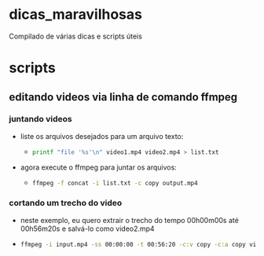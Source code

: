 # dicas_maravilhosas
Compilado de várias dicas e scripts úteis


# scripts

## editando videos via linha de comando ffmpeg

### juntando videos
 - liste os arquivos desejados para um arquivo texto:
   - ```bash
     printf "file '%s'\n" video1.mp4 video2.mp4 > list.txt
     ```
 - agora execute o ffmpeg para juntar os arquivos:
   - ```bash
     ffmpeg -f concat -i list.txt -c copy output.mp4
     ```

### cortando um trecho do video
 - neste exemplo, eu quero extrair o trecho do tempo 00h00m00s até 00h56m20s e salvá-lo como video2.mp4
  - ```bash
    ffmpeg -i input.mp4 -ss 00:00:00 -t 00:56:20 -c:v copy -c:a copy video2.mp4
    ```
